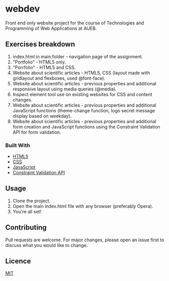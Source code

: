# webdev

Front end only website project for the course of Technologies and Programming of Web Applications at AUEB. 

## Exercises breakdown
1. index.html in main folder - navigation page of the assignment.
2. "Portfolio" - HTML5 only.
3. "Porrfolio" - HTML5 and CSS.
4. Website about scientific articles - HTML5, CSS (layout made with gridlayout and flexboxes, used @font-face).
5. Website about scientific articles - previous properties and additional responsive layout using media queries (@media).
6. Inspect element tool use on existing websites for CSS and content changes.
7. Website about scientific articles - previous properties and additional JavaScript functions (theme-change function, logo secret message display based on weekday).
8. Website about scientific articles - previous properties and additional form creation and JavaScript functions using the Constraint Validation API for form validation.

### Built With
* [HTML5](https://dev.w3.org/html5/html-author/)
* [CSS](https://developer.mozilla.org/en-US/docs/Web/CSS)
* [JavaScript](https://developer.mozilla.org/en-US/docs/Web/JavaScript)
* [Constraint Validation API](https://developer.mozilla.org/en-US/docs/Web/API/Constraint_validation)
   
## Usage
1. Clone the project.
2. Open the main index.html file with any browser (preferably Opera).
3. You're all set!

## Contributing
Pull requests are welcome. For major changes, please open an issue first to discuss what you would like to change.

## Licence
[MIT](https://choosealicense.com/licenses/mit/)
